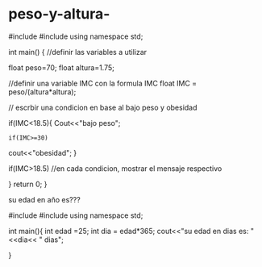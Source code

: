 # peso-y-altura-






#include <iostream>
#include <string>
using namespace std;


int main()
{
  //definir las variables a utilizar 
  
  float peso=70;
  float altura=1.75;
  
  //definir una variable IMC con la formula IMC
  float IMC = peso/(altura*altura);
  
// escrbir una condicion en base al bajo peso y obesidad 

if(IMC<18.5){
    Cout<<"bajo peso";
    
    
    if(IMC>=30)
cout<<"obesidad";
}

if(IMC>18.5)
//en cada condicion, mostrar el mensaje respectivo 

  }
    return 0;
}













su edad en  año es???

#include <iostream>
#include <string>
using namespace std;


int main(){
    int edad =25;
    int dia = edad*365;
    cout<<"su edad en dias es: "<<dia<< " dias";
    
}
